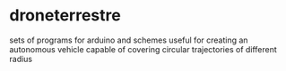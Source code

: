 # droneterrestre
sets of programs for arduino and schemes useful for creating an autonomous vehicle capable of covering circular trajectories of different radius
